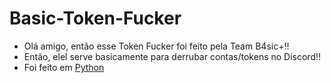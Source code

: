 # Basic-Token-Fucker

- Olá amigo, então esse Token Fucker foi feito pela Team B4sic+!!
- Então, elel serve basicamente para derrubar contas/tokens no Discord!!
- Foi feito em [Python](https://www.python.org/)
